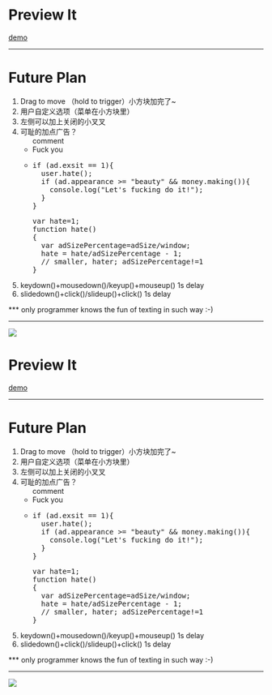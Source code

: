<h1>Preview It</h1>
<a href="http://aahung.github.io/previewIt">demo</a>
<hr/>
<h1>Future Plan</h1>
<ol>
  <li>Drag to move （hold to trigger）小方块加完了~</li>
  <li>用户自定义选项（菜单在小方块里）</li>
  <li>左侧可以加上关闭的小叉叉</li>
  <li>可耻的加点广告？
    <ul>comment
      <li>Fuck you</li>
      <li>
        <pre>
if (ad.exsit == 1){
  user.hate();
  if (ad.appearance >= "beauty" && money.making()){
    console.log("Let's fucking do it!");
  }
}
</pre>
<pre>
var hate=1;
function hate()
{ 
  var adSizePercentage=adSize/window;
  hate = hate/adSizePercentage - 1;
  // smaller, hater; adSizePercentage!=1
}
</pre>
      </li>
    </ul>
  </li>
  <li>keydown()+mousedown()/keyup()+mouseup() 1s delay</li>
  <li>slidedown()+click()/slideup()+click() 1s delay</li>
</ol>
<p>*** only programmer knows the fun of texting in such way :-) </p>
<hr />
<img src="https://www.google.com.hk/images/nav_logo170_hr.png">
<h1>Preview It</h1>
<a href="http://aahung.github.io/previewIt">demo</a>
<hr/>
<h1>Future Plan</h1>
<ol>
  <li>Drag to move （hold to trigger）小方块加完了~</li>
  <li>用户自定义选项（菜单在小方块里）</li>
  <li>左侧可以加上关闭的小叉叉</li>
  <li>可耻的加点广告？
    <ul>comment
      <li>Fuck you</li>
      <li>
        <pre>
if (ad.exsit == 1){
  user.hate();
  if (ad.appearance >= "beauty" && money.making()){
    console.log("Let's fucking do it!");
  }
}
</pre>
<pre>
var hate=1;
function hate()
{ 
  var adSizePercentage=adSize/window;
  hate = hate/adSizePercentage - 1;
  // smaller, hater; adSizePercentage!=1
}
</pre>
      </li>
    </ul>
  </li>
  <li>keydown()+mousedown()/keyup()+mouseup() 1s delay</li>
  <li>slidedown()+click()/slideup()+click() 1s delay</li>
</ol>
<p>*** only programmer knows the fun of texting in such way :-) </p>
<hr />
<img src="https://www.google.com.hk/images/nav_logo170_hr.png">
